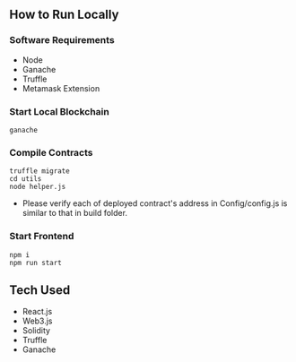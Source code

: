 ## How to Run Locally

### Software Requirements

- Node
- Ganache
- Truffle  
- Metamask Extension

### Start Local Blockchain

```
ganache
```

### Compile Contracts

```
truffle migrate 
cd utils 
node helper.js 
```

- Please verify each of deployed contract's address in Config/config.js is similar to that in build folder.

### Start Frontend

```
npm i
npm run start
```

## Tech Used

- React.js
- Web3.js
- Solidity
- Truffle
- Ganache
